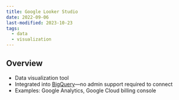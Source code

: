 ```yaml
---
title: Google Looker Studio
date: 2022-09-06
last-modified: 2023-10-23
tags:
  - data
  - visualization
---
```


## Overview

- Data visualization tool
- Integrated into [BigQuery](notes/BigQuery.md)—no admin support required to connect
- Examples: Google Analytics, Google Cloud billing console
